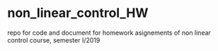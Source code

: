 # non_linear_control_HW
repo for code and document for homework asignements of non linear control course, semester I/2019
